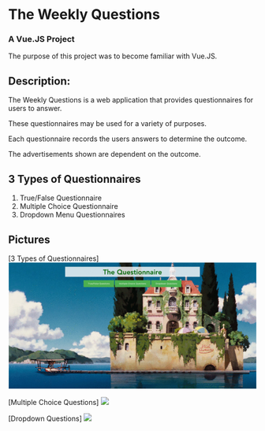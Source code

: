 # The Weekly Questions

### A Vue.JS Project

The purpose of this project was to become familiar with Vue.JS.

## Description:

The Weekly Questions is a web application that provides questionnaires for users to answer. 

These questionnaires may be used for a variety of purposes. 

Each questionnaire records the users answers to determine the outcome.

The advertisements shown are dependent on the outcome.

## 3 Types of Questionnaires

1. True/False Questionnaire
2. Multiple Choice Questionnaire 
3. Dropdown Menu Questionnaires

## Pictures
[3 Types of Questionnaires]
<img src="/documents/three.gif">

[Multiple Choice Questions]
<img src="http://gifmaker.me/files/download/home/20171016/13/07aL1HGEKqpa4tDKyAXBUV/output_M0l5TB.gif">

[Dropdown Questions]
<img src="http://gifmaker.me/files/download/home/20171016/13/4CvZNwUKErEyQ6R0hAnrLX/output_DV8se9.gif"/>

